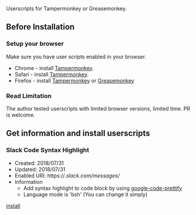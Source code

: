 Userscripts for Tampermonkey or Greasemonkey.

## Before Installation

### Setup your browser
Make sure you have user scripts enabled in your browser.

* Chrome - install [Tampermonkey](https://tampermonkey.net/?ext=dhdg&browser=chrome).
* Safari - install [Tampermonkey](https://tampermonkey.net/?ext=dhdg&browser=safari).
* Firefox - install [Tampermonkey](https://tampermonkey.net/?ext=dhdg&browser=firefox) or [Greasemonkey](https://addons.mozilla.org/en-US/firefox/addon/greasemonkey/)

### Read Limitation
The author tested userscripts with limited browser versions, limited time.
PR is welcome.

## Get information and install userscripts

### Slack Code Syntax Highlight

* Created: 2018/07/31
* Updated: 2018/07/31
* Enabled URI: https://*.slack.com/messages/*
* Information
    * Add syntax highlight to code block by using [google-code-prettify](https://github.com/google/code-prettify)
    * Language mode is 'bsh' (You can change it simply)

[install][slack-code-syntax-highlight]


[slack-code-syntax-highlight]: https://raw.githubusercontent.com/etsxxx/userscripts/master/src/slack-code-syntax-highlight.user.js

